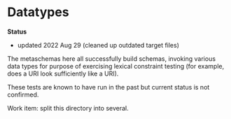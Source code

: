 # Datatypes

**Status** 

- updated 2022 Aug 29 (cleaned up outdated target files)

The metaschemas here all successfully build schemas, invoking various data types for purpose of exercising lexical constraint testing (for example, does a URI look sufficiently like a URI).

These tests are known to have run in the past but current status is not confirmed.

Work item: split this directory into several.

